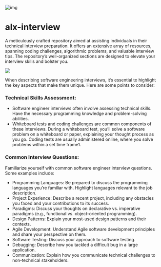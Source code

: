 ![img](https://assets.imaginablefutures.com/media/images/ALX_Logo.max-200x150.png)

# alx-interview

A meticulously crafted repository aimed at assisting individuals in their technical interview preparation. It offers an extensive array of resources, spanning coding challenges, algorithmic problems, and valuable interview tips. The repository’s well-organized sections are designed to elevate your interview skills and bolster you.

![](https://i.pinimg.com/474x/f9/9a/6f/f99a6f4a939cea11ff00435349df9b43.jpg)

When describing software engineering interviews, it’s essential to highlight the key aspects that make them unique. Here are some points to consider:

### Technical Skills Assessment:

- Software engineer interviews often involve assessing technical skills. Have the necessary programming knowledge and problem-solving abilities.
- Whiteboard tests and coding challenges are common components of these interviews. During a whiteboard test, you’ll solve a software problem on a whiteboard or paper, explaining your thought process as you go. Coding tests are usually administered online, where you solve problems within a set time frame1.

### Common Interview Questions:
Familiarize yourself with common software engineer interview questions. Some examples include:

- Programming Languages: Be prepared to discuss the programming languages you’re familiar with. Highlight languages relevant to the job description.
- Project Experience: Describe a recent project, including any obstacles you faced and your contributions to its success.
- Paradigms: Discuss your thoughts on declarative vs. imperative paradigms (e.g., functional vs. object-oriented programming).
- Design Patterns: Explain your most-used design patterns and their contexts.
- Agile Development: Understand Agile software development principles and share your perspective on them.
- Software Testing: Discuss your approach to software testing.
- Debugging: Describe how you tackled a difficult bug in a large application.
- Communication: Explain how you communicate technical challenges to non-technical stakeholders.
